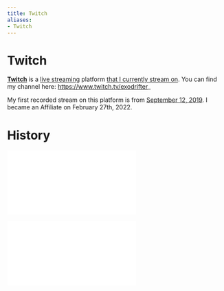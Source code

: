 ```yaml
---
title: Twitch
aliases:
- Twitch
---
```


# Twitch

**[Twitch](https://www.twitch.tv/)** is a [live streaming](live-streaming.md) platform [that I currently stream on](live-streaming-history.md). You can find my channel here: https://www.twitch.tv/exodrifter_

My first recorded stream on this platform is from [September 12, 2019](https://vods.exodrifter.space/2019/09/12/0030). I became an Affiliate on February 27th, 2022.

# History

![202306010217](../entries/202306010217.md)

![202306010220](../entries/202306010220.md)
